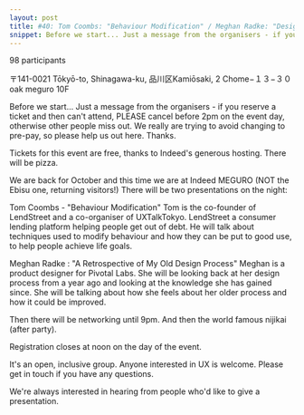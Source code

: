 ```yaml
---
layout: post
title: #40: Tom Coombs: "Behaviour Modification" / Meghan Radke: "Design Process review"
snippet: Before we start... Just a message from the organisers - if you reserve a ticket and then can't ...
---
```

98 participants

 〒141-0021 Tōkyō-to, Shinagawa-ku, 品川区Kamiōsaki, 2 Chome−１３−３０ oak meguro 10F

Before we start...
Just a message from the organisers - if you reserve a ticket and then can't attend, PLEASE cancel before 2pm on the event day, otherwise other people miss out. We really are trying to avoid changing to pre-pay, so please help us out here. Thanks.

Tickets for this event are free, thanks to Indeed's generous hosting. There will be pizza.

We are back for October and this time we are at Indeed MEGURO (NOT the Ebisu one, returning visitors!)
There will be two presentations on the night:

Tom Coombs - "Behaviour Modification"
Tom is the co-founder of LendStreet and a co-organiser of UXTalkTokyo. LendStreet a consumer lending platform helping people get out of debt. He will talk about techniques used to modify behaviour and how they can be put to good use, to help people achieve life goals.

Meghan Radke : "A Retrospective of My Old Design Process"
Meghan is a product designer for Pivotal Labs. She will be looking back at her design process from a year ago and looking at the knowledge she has gained since. She will be talking about how she feels about her older process and how it could be improved.

Then there will be networking until 9pm. And then the world famous nijikai (after party).

Registration closes at noon on the day of the event.

It's an open, inclusive group. Anyone interested in UX is welcome. Please get in touch if you have any questions.

We're always interested in hearing from people who'd like to give a presentation.

